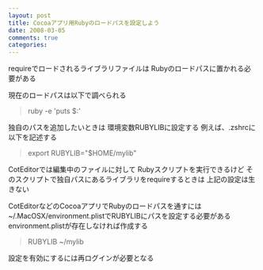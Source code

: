 ```yaml
---
layout: post
title: Cocoaアプリ用Rubyのロードパスを設定しよう
date: 2008-03-05
comments: true
categories:
---
```



requireでロードされるライブラリファイルは
Rubyのロードパスに置かれる必要がある

現在のロードパスは以下で調べられる
> 
> ruby -e 'puts $:'


独自のパスを追加したいときは
環境変数RUBYLIBに設定する
例えば、.zshrcに以下を記述する
> 
> export RUBYLIB="$HOME/mylib"


CotEditorでは編集中のファイルに対して
Rubyスクリプトを実行できるけど
そのスクリプトで独自パスにあるライブラリをrequireするときは
上記の設定は生きない

CotEditorなどのCocoaアプリでRubyのロードパスを通すには
~/.MacOSX/environment.plistでRUBYLIBにパスを設定する必要がある
environment.plistが存在しなければ作成する
> 
> <key>RUBYLIB</key> 
> <string>~/mylib</string>

設定を有効にするには再ログインが必要となる